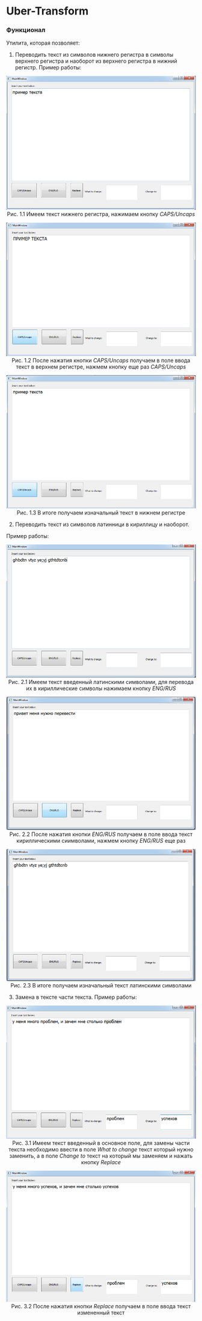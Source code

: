 # Uber-Transform

### Функционал
Утилита, которая позволяет:
1. Переводить текст из символов нижнего регистра в символы верхнего регистра и наоборот из верхнего регистра в нижний регистр. 
Пример работы:

<p align = "center">
<img src = "ReadMeImgs/capsUncaps1.png"><br>
Рис. 1.1 Имеем текст нижнего регистра, нажимаем кнопку <i>CAPS/Uncaps</i>
</p>

<p align = "center">
<img src = "ReadMeImgs/capsUncaps2.png"><br>
Рис. 1.2 После нажатия кнопки <i>CAPS/Uncaps</i> получаем в поле ввода текст в верхнем регистре, нажмем кнопку еще раз <i>CAPS/Uncaps</i>
</p>

<p align = "center">
<img src = "ReadMeImgs/capsUncaps3.png"><br>
Рис. 1.3 В итоге получаем изначальный текст в нижнем регистре
</p>

2. Переводить текст из символов латинници в кириллицу и наоборот.<br>

Пример работы:
<p align = "center">
<img src = "ReadMeImgs/engRus1.png"><br>
Рис. 2.1 Имеем текст введенный латинскими символами, для перевода их в кириллические символы нажимаем кнопку <i>ENG/RUS</i>
</p>

<p align = "center">
<img src = "ReadMeImgs/engRus2.png"><br>
Рис. 2.2 После нажатия кнопки <i>ENG/RUS</i> получаем в поле ввода текст кириллическими сиимволами, нажмем кнопку <i>ENG/RUS</i> еще раз 
</p>

<p align = "center">
<img src = "ReadMeImgs/engRus3.png"><br>
Рис. 2.3 В итоге получаем изначальный текст латинскими символами
</p>

3. Замена в тексте части текста.
Пример работы:

<p align = "center">
<img src = "ReadMeImgs/replace1.png"><br>
Рис. 3.1 Имеем текст введенный в основное поле, для замены части текста необходимо ввести в поле <i>What to change</i> текст который нужно заменить, а в поле <i>Change to</i> текст на который мы заменяем и нажать кнопку <i>Replace</i>
</p>

<p align = "center">
<img src = "ReadMeImgs/replace2.png"><br>
Рис. 3.2 После нажатия кнопки <i>Replace</i> получаем в поле ввода текст измененный текст 
</p>
